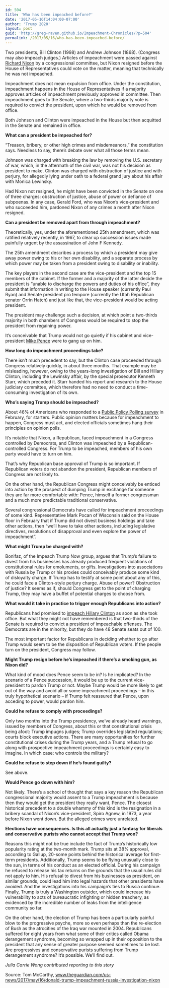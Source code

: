 ```yaml
---
id: 504
title: 'Who has been impeached before?'
date: '2017-05-16T14:04:00-07:00'
author: 'Trump 2020'
layout: post
guid: 'http://greg-raven.github.io/Impeachment-Chronicles/?p=504'
permalink: /2017/05/16/who-has-been-impeached-before/
---
```


Two presidents, Bill Clinton (1998) and Andrew Johnson (1868). (Congress may also impeach judges.) Articles of impeachment were passed against [Richard Nixon](https://www.theguardian.com/us-news/richard-nixon) by a congressional committee, but Nixon resigned before the House of Representatives could vote on the matter, meaning that technically he was not impeached.

Impeachment does not mean expulsion from office. Under the constitution, impeachment happens in the House of Representatives if a majority approves articles of impeachment previously approved in committee. Then impeachment goes to the Senate, where a two-thirds majority vote is required to convict the president, upon which he would be removed from office.

Both Johnson and Clinton were impeached in the House but then acquitted in the Senate and remained in office.

**What can a president be impeached for?**

“Treason, bribery, or other high crimes and misdemeanors,” the constitution says. Needless to say, there’s debate over what all those terms mean.

Johnson was charged with breaking the law by removing the U.S. secretary of war, which, in the aftermath of the civil war, was not his decision as president to make. Clinton was charged with obstruction of justice and with perjury, for allegedly lying under oath to a federal grand jury about his affair with Monica Lewinsky.

Had Nixon not resigned, he might have been convicted in the Senate on one of three charges: obstruction of justice, abuse of power or defiance of subpoenas. In any case, Gerald Ford, who was Nixon’s vice-president and who succeeded him, pardoned Nixon of any crimes a month after Nixon resigned.

**Can a president be removed apart from through impeachment?**

Theoretically, yes, under the aforementioned 25th amendment, which was ratified relatively recently, in 1967, to clear up succession issues made painfully urgent by the assassination of John F Kennedy.

The 25th amendment describes a process by which a president may give away power owing to his or her own disability, and a separate process by which power may be taken from a president owing to disability or inability.

The key players in the second case are the vice-president and the top 15 members of the cabinet. If the former and a majority of the latter decide the president is “unable to discharge the powers and duties of his office”, they submit that information in writing to the House speaker (currently Paul Ryan) and Senate president pro tempore (currently the Utah Republican senator Orrin Hatch) and just like that, the vice-president would be acting president.

The president may challenge such a decision, at which point a two-thirds majority in both chambers of Congress would be required to stop the president from regaining power.

It’s conceivable that Trump would not go quietly if his cabinet and vice-president [Mike Pence](https://www.theguardian.com/us-news/mike-pence) were to gang up on him.

**How long do impeachment proceedings take?**

There isn’t much precedent to say, but the Clinton case proceeded through Congress relatively quickly, in about three months. That example may be misleading, however, owing to the years-long investigation of Bill and Hillary Clinton, including the Lewinsky affair, by the special prosecutor Kenneth Starr, which preceded it. Starr handed his report and research to the House judiciary committee, which therefore had no need to conduct a time-consuming investigation of its own.

**Who’s saying Trump should be impeached?**

About 46% of Americans who responded to a [Public Policy Polling survey](https://www.publicpolicypolling.com/pdf/2017/PPP_Release_National_21017.pdf) in February, for starters. Public opinion matters because for impeachment to happen, Congress must act, and elected officials sometimes hang their principles on opinion polls.

It’s notable that Nixon, a Republican, faced impeachment in a Congress controlled by Democrats, and Clinton was impeached by a Republican-controlled Congress. For Trump to be impeached, members of his own party would have to turn on him.

That’s why Republican base approval of Trump is so important. If Republican voters do not abandon the president, Republican members of Congress are not likely to.

On the other hand, the Republican Congress might conceivably be enticed into action by the prospect of dumping Trump in exchange for someone they are far more comfortable with: Pence, himself a former congressman and a much more predictable traditional conservative.

Several congressional Democrats have called for impeachment proceedings of some kind. Representative Mark Pocan of Wisconsin said on the House floor in February that if Trump did not divest business holdings and take other actions, then “we’ll have to take other actions, including legislative directives, resolutions of disapproval and even explore the power of impeachment”.

**What might Trump be charged with?**

Bonifaz, of the Impeach Trump Now group, argues that Trump’s failure to divest from his businesses has already produced frequent violations of constitutional rules for emoluments, or gifts. Investigations into associations with Russia by Trump or his proxies could conceivably produce some kind of disloyalty charge. If Trump has to testify at some point about any of this, he could face a Clinton-style perjury charge. Abuse of power? Obstruction of justice? It seems as if, should Congress get to the point of charging Trump, they may have a buffet of potential charges to choose from.

**What would it take in practice to trigger enough Republicans into action?**

Republicans had promised to [impeach Hillary Clinton](https://nymag.com/daily/intelligencer/2016/10/republicans-have-a-plan-to-make-clintons-presidency-hell.html) as soon as she took office. But what they might not have remembered is that two-thirds of the Senate is required to convict a president of impeachable offenses. The Democrats are in the minority, but they do have 48 Senate seats out of 100.

The most important factor for Republicans in deciding whether to go after Trump would seem to be the disposition of Republican voters. If the people turn on the president, Congress may follow.

**Might Trump resign before he’s impeached if there’s a smoking gun, as Nixon did?**

What kind of mood does Pence seem to be in? Is he implicated? In the scenario of a Pence succession, it would be up to the current vice-president to pardon Trump or not. Maybe Trump would be more likely to get out of the way and avoid all or some impeachment proceedings – in this truly hypothetical scenario – if Trump felt reassured that Pence, upon acceding to power, would pardon him.

**Could he refuse to comply with proceedings?**

Only two months into the Trump presidency, we’ve already heard warnings, issued by members of Congress, about this or that constitutional crisis being afoot: Trump impugns judges; Trump overrides legislated regulations; courts block executive actions. There are many opportunities for further constitutional crises during the Trump years, and a Trump refusal to go along with prospective impeachment proceedings is certainly easy to imagine. In which case: who controls the military?

**Could he refuse to step down if he’s found guilty?**

See above.

**Would Pence go down with him?**

Not likely. There’s a school of thought that says a key reason the Republican congressional majority would assent to a Trump impeachment is because then they would get the president they really want, Pence. The closest historical precedent to a double whammy of this kind is the resignation in a bribery scandal of Nixon’s vice-president, Spiro Agnew, in 1973, a year before Nixon went down. But the alleged crimes were unrelated.

**Elections have consequences. Is this all actually just a fantasy for liberals and conservative purists who cannot accept that Trump won?**

Reasons this might not be true include the fact of Trump’s historically low popularity rating at the two-month mark. Trump sits at 38% approval, according to Gallup, 20-some points behind the historical average for first-term presidents. Additionally, Trump seems to be flying unusually close to the sun, in terms of his conduct as an elected official. During his campaign he refused to release his tax returns on the grounds that the usual rules did not apply to him. His refusal to divest from his businesses as president, on similar grounds, could lead him into legal hazards that other presidents have avoided. And the investigations into his campaign’s ties to Russia continue. Finally, Trump is truly a Washington outsider, which could increase his vulnerability to acts of bureaucratic infighting or hidden treachery, as evidenced by the incredible number of leaks from the intelligence community so far.

On the other hand, the election of Trump has been a particularly painful blow to the progressive psyche, more so even perhaps than the re-election of Bush as the atrocities of the Iraq war mounted in 2004. Republicans suffered for eight years from what some of their critics called Obama derangement syndrome, becoming so wrapped up in their opposition to the president that any sense of greater purpose seemed sometimes to be lost. Are progressives and conservative purists suffering from Trump derangement syndrome? It’s possible. We’ll find out.

*Julia Carrie Wong contributed reporting to this story*

Source: Tom McCarthy, www.theguardian.com/us-news/2017/may/16/donald-trump-impeachment-russia-investigation-nixon